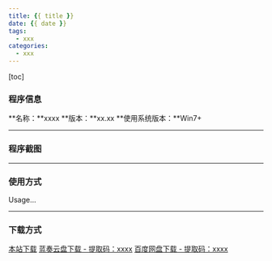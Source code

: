 ```yaml
---
title: {{ title }}
date: {{ date }}
tags:
  - xxx
categories:
  - xxx
---
```


[toc]

### 程序信息

**名称：**xxxx
**版本：**xx.xx
**使用系统版本：**Win7+

---

### 程序截图

---

### 使用方式

Usage...

---

### 下载方式

[本站下载](https://hub.tplus.eu.org/Niomaor/dlfiles/raw/master/)
[蓝奏云盘下载 - 提取码：xxxx]()
[百度网盘下载 - 提取码：xxxx]()
